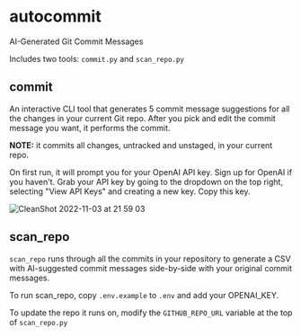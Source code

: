 # autocommit

AI-Generated Git Commit Messages

Includes two tools: `commit.py` and `scan_repo.py`

## commit

An interactive CLI tool that generates 5 commit message suggestions for all the changes in your current Git repo. After you pick and edit the commit message you want, it performs the commit.

**NOTE:** it commits all changes, untracked and unstaged, in your current repo.

On first run, it will prompt you for your OpenAI API key. Sign up for OpenAI if you haven't. Grab your API key by going to the dropdown on the top right, selecting "View API Keys" and creating a new key. Copy this key.

![CleanShot 2022-11-03 at 21 59 03](https://user-images.githubusercontent.com/23818/208987015-637ee18e-fa06-4096-8fe4-2d59ba1523d9.gif)


## scan_repo

`scan_repo` runs through all the commits in your repository to generate a CSV with AI-suggested commit messages side-by-side with your original commit messages.

To run scan_repo, copy `.env.example` to `.env` and add your OPENAI_KEY.

To update the repo it runs on, modify the `GITHUB_REPO_URL` variable at the top of `scan_repo.py`
